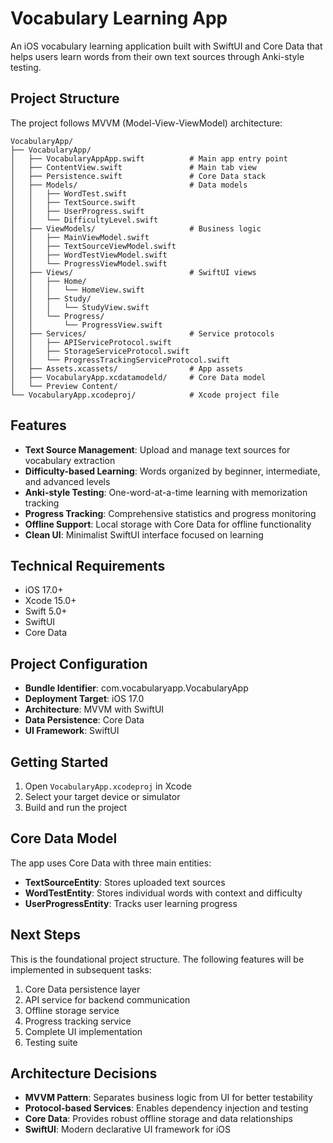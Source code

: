 # Vocabulary Learning App

An iOS vocabulary learning application built with SwiftUI and Core Data that helps users learn words from their own text sources through Anki-style testing.

## Project Structure

The project follows MVVM (Model-View-ViewModel) architecture:

```
VocabularyApp/
├── VocabularyApp/
│   ├── VocabularyAppApp.swift          # Main app entry point
│   ├── ContentView.swift               # Main tab view
│   ├── Persistence.swift               # Core Data stack
│   ├── Models/                         # Data models
│   │   ├── WordTest.swift
│   │   ├── TextSource.swift
│   │   ├── UserProgress.swift
│   │   └── DifficultyLevel.swift
│   ├── ViewModels/                     # Business logic
│   │   ├── MainViewModel.swift
│   │   ├── TextSourceViewModel.swift
│   │   ├── WordTestViewModel.swift
│   │   └── ProgressViewModel.swift
│   ├── Views/                          # SwiftUI views
│   │   ├── Home/
│   │   │   └── HomeView.swift
│   │   ├── Study/
│   │   │   └── StudyView.swift
│   │   └── Progress/
│   │       └── ProgressView.swift
│   ├── Services/                       # Service protocols
│   │   ├── APIServiceProtocol.swift
│   │   ├── StorageServiceProtocol.swift
│   │   └── ProgressTrackingServiceProtocol.swift
│   ├── Assets.xcassets/                # App assets
│   ├── VocabularyApp.xcdatamodeld/     # Core Data model
│   └── Preview Content/
└── VocabularyApp.xcodeproj/            # Xcode project file
```

## Features

- **Text Source Management**: Upload and manage text sources for vocabulary extraction
- **Difficulty-based Learning**: Words organized by beginner, intermediate, and advanced levels
- **Anki-style Testing**: One-word-at-a-time learning with memorization tracking
- **Progress Tracking**: Comprehensive statistics and progress monitoring
- **Offline Support**: Local storage with Core Data for offline functionality
- **Clean UI**: Minimalist SwiftUI interface focused on learning

## Technical Requirements

- iOS 17.0+
- Xcode 15.0+
- Swift 5.0+
- SwiftUI
- Core Data

## Project Configuration

- **Bundle Identifier**: com.vocabularyapp.VocabularyApp
- **Deployment Target**: iOS 17.0
- **Architecture**: MVVM with SwiftUI
- **Data Persistence**: Core Data
- **UI Framework**: SwiftUI

## Getting Started

1. Open `VocabularyApp.xcodeproj` in Xcode
2. Select your target device or simulator
3. Build and run the project

## Core Data Model

The app uses Core Data with three main entities:

- **TextSourceEntity**: Stores uploaded text sources
- **WordTestEntity**: Stores individual words with context and difficulty
- **UserProgressEntity**: Tracks user learning progress

## Next Steps

This is the foundational project structure. The following features will be implemented in subsequent tasks:

1. Core Data persistence layer
2. API service for backend communication
3. Offline storage service
4. Progress tracking service
5. Complete UI implementation
6. Testing suite

## Architecture Decisions

- **MVVM Pattern**: Separates business logic from UI for better testability
- **Protocol-based Services**: Enables dependency injection and testing
- **Core Data**: Provides robust offline storage and data relationships
- **SwiftUI**: Modern declarative UI framework for iOS